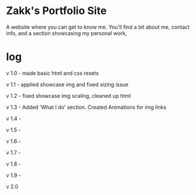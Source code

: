 
# Zakk's Portfolio Site

A website where you can get to know me. You'll find a bit about me, contact info, and a section showcasing my personal work,








# log
v 1.0 - made basic html and css resets

v 1.1 - applied showcase img and fixed sizing issue

v 1.2 - fixed showcase img scaling, cleaned up html

v 1.3 - Added 'What I do' section. Created Animations for img links

v 1.4 -

v 1.5 -

v 1.6 -

v 1.7 -

v 1.8 -

v 1.9 -

v 2.0